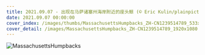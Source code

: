 ```yaml
---
title: 2021.09.07 - 出现在马萨诸塞州海岸附近的座头鲸 (© Eric Kulin/plainpicture)
date: 2021.09.07 00:00:00
cover_index: /images/thumbs/MassachusettsHumpbacks_ZH-CN1239514789_533x300.jpg
cover_detail: /images/MassachusettsHumpbacks_ZH-CN1239514789_1920x1080.jpg
---
```


![MassachusettsHumpbacks](/images/MassachusettsHumpbacks_ZH-CN1239514789_1920x1080.jpg)
